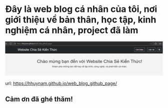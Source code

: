 # Đây là web blog cá nhân của tôi, nơi giới thiệu về bản thân, học tập, kinh nghiệm cá nhân, project đã làm
![alt img](assets/image/image_home.png)

url: https://hhuynam.github.io/web_blog_github_page/
## Cảm ơn đã ghé thăm!